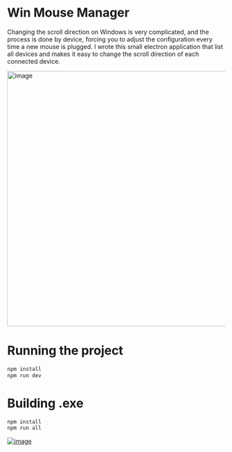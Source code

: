 # Win Mouse Manager

Changing the scroll direction on Windows is very complicated, and the process is done by device, forcing you to adjust the configuration every time a new mouse is plugged.
I wrote this small electron application that list all devices and makes it easy to change the scroll direction of each connected device.

<img width="590" alt="image" src="https://user-images.githubusercontent.com/2369982/175940977-ae6a03cd-1f6b-4950-a5b2-b4dfd757b483.png">

# Running the project

```bash
npm install
npm run dev
```

# Building .exe

```bash
npm install
npm run all
```


[![image](https://user-images.githubusercontent.com/2369982/177028877-a6cd40a9-fc20-468e-8fd1-a94cd11eb17b.png)
](https://www.buymeacoffee.com/r25b8yt77fh)
